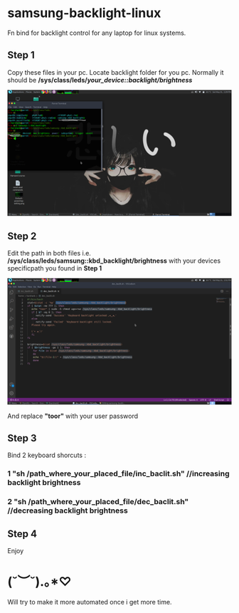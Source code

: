 # samsung-backlight-linux
Fn bind for backlight control for any laptop for linux systems.

## Step 1
Copy these files in your pc.
Locate backlight folder for you pc.
Normally it should be **/sys/class/leds/_your_device::backlight/brightness_**

<img src="https://github.com/H4rsh4nk/samsung-backlight-linux/blob/main/Driver-folder.png" width="800"> 

## Step 2
Edit the path in both files i.e. **/sys/class/leds/samsung::kbd_backlight/brightness** 
with your devices specificpath you found in **Step 1**

<img src="https://github.com/H4rsh4nk/samsung-backlight-linux/blob/main/Script_file.png" width="800"> 

And replace **"toor"** with your user password 

## Step 3
Bind 2 keyboard shorcuts :
### 1 "sh /path_where_your_placed_file/inc_baclit.sh"   //increasing backlight brightness
### 2 "sh /path_where_your_placed_file/dec_baclit.sh"   //decreasing backlight brightness

## Step 4 
Enjoy

# (˘︶˘).｡*♡

Will try to make it more automated once i get more time.
